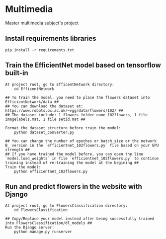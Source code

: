 # Multimedia
Master multimedia subject's project

## Install requirements libraries
```
pip install -r requirements.txt
```

## Train the EfficientNet model based on tensorflow built-in
```
At project root, go to EfficentNetwork directory: 
    cd EfficentNetwork

## To train the model, you need to place the flowers dataset into EfficientNetwork/data ##
## You can download the dataset at: https://www.robots.ox.ac.uk/~vgg/data/flowers/102/ ##
## The dataset include: 1 flowers folder name 102flowers, 1 file imagelabels.mat, 1 file setid.mat ## 

Format the dataset structure before train the model:
    python dataset_converter.py

## You can change the number of epoches or batch_size or the network B_ version in the `efficientnet_102flowers.py` file based on your GPU strength ##
## If you have trained the model before, you can open the line `model.load_weights` in file `efficientnet_102flowers.py` to continue training instead of re-training the model at the begining ##
Train the model:
    python efficientnet_102flowers.py
```

## Run and predict flowers in the website with Django
```
At project root, go to FlowersClassification directory:
    cd FlowersClassification

## Copy/Replace your model instead after being successfully trained into FlowersClassification/dl_models ##
Run the Django server:
    python manage.py runserver
``` 
